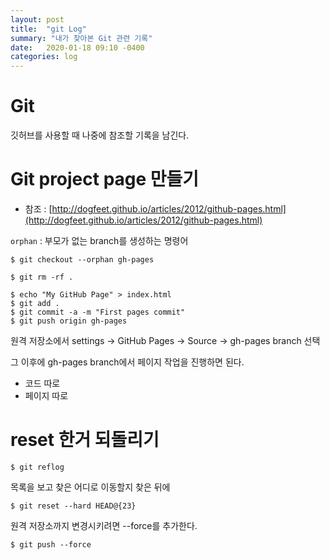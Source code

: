 ```yaml
---
layout: post
title:  "git Log"
summary: "내가 찾아본 Git 관련 기록"
date:   2020-01-18 09:10 -0400
categories: log
---
```


# Git

깃허브를 사용할 때 나중에 참조할 기록을 남긴다.

# Git project page 만들기

- 참조 : [http://dogfeet.github.io/articles/2012/github-pages.html](http://dogfeet.github.io/articles/2012/github-pages.html)

`orphan` : 부모가 없는 branch를 생성하는 명령어

```
$ git checkout --orphan gh-pages

$ git rm -rf .
```

```
$ echo "My GitHub Page" > index.html
$ git add .
$ git commit -a -m "First pages commit"
$ git push origin gh-pages
```

원격 저장소에서 settings -> GitHub Pages -> Source -> gh-pages branch 선택

그 이후에 gh-pages branch에서 페이지 작업을 진행하면 된다.

- 코드 따로
- 페이지 따로

# reset 한거 되돌리기

```
$ git reflog
```
목록을 보고 찾은 어디로 이동할지 찾은 뒤에

```
$ git reset --hard HEAD@{23}
```

원격 저장소까지 변경시키려면 --force를 추가한다.

```
$ git push --force
```
